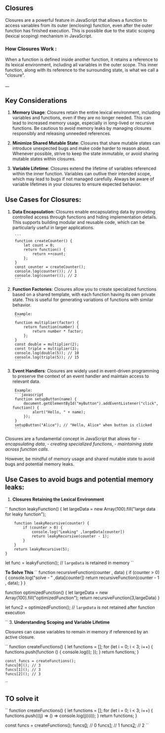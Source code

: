 
## Closures 
 
Closures are a powerful feature in JavaScript that allows a function to access variables from its outer (enclosing) function, 
even after the outer function has finished execution. This is possible due to the static scoping (lexical scoping) mechanism in JavaScript.

### How Closures Work :

When a function is defined inside another function, it retains a reference to its lexical environment, including all variables 
in the outer scope. This inner function, along with its reference to the surrounding state, is what we call a "closure".

__

## Key Considerations

1. **Memory Usage**:
        Closures retain the entire lexical environment, including variables and functions, even if they are no longer needed. 
        This can lead to increased memory usage, especially in long-lived or recursive functions. Be cautious to avoid memory 
        leaks by managing closures responsibly and releasing unneeded references.

2. **Minimize Shared Mutable State**:
        Closures that share mutable states can introduce unexpected bugs and make code harder to reason about. 
        Whenever possible, strive to keep the state immutable, or avoid sharing mutable states within closures.

3. **Variable Lifetime**:
        Closures extend the lifetime of variables referenced within the inner function. Variables can outlive their intended scope, 
        which may lead to bugs if not managed carefully. Always be aware of variable lifetimes in your closures to ensure expected behavior.

## Use Cases for Closures: 


1. **Data Encapsulation**:
        Closures enable encapsulating data by providing controlled access through functions and hiding implementation details. 
        This supports building modular and reusable code, which can be particularly useful in larger applications.


        ```
        function createCounter() {
            let count = 0;
            return function() {
                return ++count;
            };
        }
        const counter = createCounter();
        console.log(counter()); // 1
        console.log(counter()); // 2
        ```

2. **Function Factories**:
        Closures allow you to create specialized functions based on a shared template, with each function having its own private state.
        This is useful for generating variations of functions with similar behavior.

        Example:
        ```
        function multiplier(factor) {
            return function(number) {
                return number * factor;
            };
        }
        const double = multiplier(2);
        const triple = multiplier(3);
        console.log(double(5)); // 10
        console.log(triple(5)); // 15
        ```

4. **Event Handlers**:
        Closures are widely used in event-driven programming to preserve the context of an event handler and maintain access to relevant data.

        Example:
        ```javascript
        function setupButton(name) {
            document.getElementById("myButton").addEventListener("click", function() {
                alert("Hello, " + name);
            });
        }
        setupButton("Alice"); // "Hello, Alice" when button is clicked
        ```
Closures are a fundamental concept in JavaScript that allows for 
      - *encapsulating data*, 
      - *creating specialized functions*, 
      - *maintaining state across function calls.*

However, be mindful of memory usage and shared mutable state to avoid bugs and potential memory leaks.


## Use Cases to avoid bugs and potential memory leaks: 


1. **Closures Retaining the Lexical Environment**

``
    function leakyFunction() {
        let largeData = new Array(100).fill("large data for leaky function");

        function leakyRecursive(counter) {
            if (counter > 0) {
                console.log("Leaking" ,largeData[counter])
                return leakyRecursive(counter - 1);
            }
        }
        return leakyRecursive(5);
    }

  let func = leakyFunction(); // `largeData` is retained in memory
``


**To Solve This**
`` 
  function recursiveFunction(counter , data) {
    if (counter > 0) {
        console.log("solve - " ,data[counter])
        return recursiveFunction(counter - 1 , data);
    }
  }

  function optimizedFunction() {
      let largeData = new Array(100).fill("optimizedFunction");
      return recursiveFunction(3,largeData)
  }

 let func2 = optimizedFunction(); // `largeData` is not retained after function execution
 
``
3. **Understanding Scoping and Variable Lifetime**

Closures can cause variables to remain in memory if referenced by an active closure.

``
    function createFunctions() {
      let functions = [];
      for (let i = 0; i < 3; i++) {
        functions.push(function () {
          console.log(i);
        });
      }
      return functions;
    }

    const funcs = createFunctions();
    funcs[0](); // 3
    funcs[1](); // 3
    funcs[2](); // 3
``

**TO solve it**
 - 
``
  function createFunctions() {
    let functions = [];
    for (let i = 0; i < 3; i++) {
      functions.push(((j) => () => console.log(j))(i));
    }
    return functions;
  }

  const funcs = createFunctions();
  funcs[0](); // 0
  funcs[1](); // 1
  funcs[2](); // 2
``
